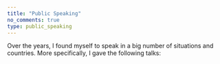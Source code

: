 ```yaml
---
title: "Public Speaking"
no_comments: true
type: public_speaking
---
```


Over the years, I found myself to speak in a big number of situations and countries.
More specifically, I gave the following talks:
